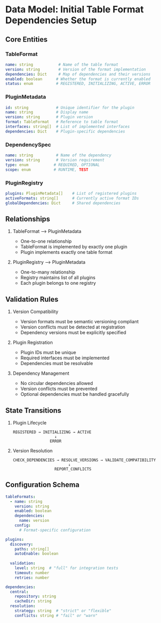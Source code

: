 # Data Model: Initial Table Format Dependencies Setup

## Core Entities

### TableFormat
```yaml
name: string           # Name of the table format
version: string        # Version of the format implementation
dependencies: Dict     # Map of dependencies and their versions
enabled: boolean      # Whether the format is currently enabled
status: enum          # REGISTERED, INITIALIZING, ACTIVE, ERROR
```

### PluginMetadata
```yaml
id: string            # Unique identifier for the plugin
name: string          # Display name
version: string       # Plugin version
format: TableFormat   # Reference to table format
interfaces: string[]  # List of implemented interfaces
dependencies: Dict    # Plugin-specific dependencies
```

### DependencySpec
```yaml
name: string          # Name of the dependency
version: string       # Version requirement
type: enum           # REQUIRED, OPTIONAL
scope: enum          # RUNTIME, TEST
```

### PluginRegistry
```yaml
plugins: PluginMetadata[]    # List of registered plugins
activeFormats: string[]      # Currently active format IDs
globalDependencies: Dict     # Shared dependencies
```

## Relationships

1. TableFormat ⟶ PluginMetadata
   - One-to-one relationship
   - TableFormat is implemented by exactly one plugin
   - Plugin implements exactly one table format

2. PluginRegistry ⟶ PluginMetadata
   - One-to-many relationship
   - Registry maintains list of all plugins
   - Each plugin belongs to one registry

## Validation Rules

1. Version Compatibility
   - Version formats must be semantic versioning compliant
   - Version conflicts must be detected at registration
   - Dependency versions must be explicitly specified

2. Plugin Registration
   - Plugin IDs must be unique
   - Required interfaces must be implemented
   - Dependencies must be resolvable

3. Dependency Management
   - No circular dependencies allowed
   - Version conflicts must be prevented
   - Optional dependencies must be handled gracefully

## State Transitions

1. Plugin Lifecycle
   ```
   REGISTERED → INITIALIZING → ACTIVE
                     ↓
                   ERROR
   ```

2. Version Resolution
   ```
   CHECK_DEPENDENCIES → RESOLVE_VERSIONS → VALIDATE_COMPATIBILITY
                           ↓
                     REPORT_CONFLICTS
   ```

## Configuration Schema

```yaml
tableFormats:
  - name: string
    version: string
    enabled: boolean
    dependencies:
      name: version
    config:
      # Format-specific configuration

plugins:
  discovery:
    paths: string[]
    autoEnable: boolean
  
  validation:
    level: string  # "full" for integration tests
    timeout: number
    retries: number

dependencies:
  central:
    repository: string
    cacheDir: string
  resolution:
    strategy: string  # "strict" or "flexible"
    conflicts: string # "fail" or "warn"
```
